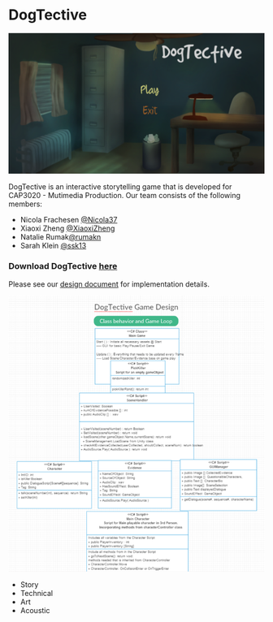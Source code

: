 # DogTective
![DogTective](README/dogTective.png?raw=true)

DogTective is an interactive storytelling game that is developed for CAP3020 - Mutimedia Production. Our team consists of the following members:
- Nicola Frachesen [@Nicola37](https://github.com/Nicola37)
- Xiaoxi Zheng [@XiaoxiZheng](https://github.com/XiaoxiZheng)
- Natalie Rumak[@rumakn](https://github.com/rumakn)
- Sarah Klein [@ssk13](https://github.com/ssk13)

### Download DogTective [here](https://github.com/InvistiGator/DogTective/tree/master/README/DogTective.exe)

Please see our [design document](https://docs.google.com/document/d/10uwNVTpBVSzJJ_60DLMg_0mV9rNvnMpXwJkCX0zcagc/edit?pref=2&pli=1#) for implementation details. 

![UML](README/UMLFinal.PNG?raw=true)
  - Story 
  - Technical 
  - Art
  - Acoustic 
